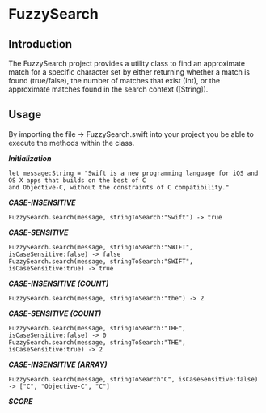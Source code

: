 # FuzzySearch

Introduction
------------------------------

The FuzzySearch project provides a utility class to find an approximate match for a specific character set by either returning whether a match is found (true/false), the number of matches that exist (Int), or the approximate matches found in the search context ([String]). 

Usage
------------------------------
By importing the file -> FuzzySearch.swift into your project you be able to execute the methods within the class.

***Initialization***

    let message:String = "Swift is a new programming language for iOS and OS X apps that builds on the best of C                                 and Objective-C, without the constraints of C compatibility."

***CASE-INSENSITIVE***

    FuzzySearch.search(message, stringToSearch:"Swift") -> true

***CASE-SENSITIVE***

    FuzzySearch.search(message, stringToSearch:"SWIFT", isCaseSensitive:false) -> false
    FuzzySearch.search(message, stringToSearch:"SWIFT", isCaseSensitive:true) -> true
    
***CASE-INSENSITIVE (COUNT)***

    FuzzySearch.search(message, stringToSearch:"the") -> 2
    
***CASE-SENSITIVE (COUNT)***

    FuzzySearch.search(message, stringToSearch:"THE", isCaseSensitive:false) -> 0
    FuzzySearch.search(message, stringToSearch:"THE", isCaseSensitive:true) -> 2

***CASE-INSENSITIVE (ARRAY)***

    FuzzySearch.search(message, stringToSearch"C", isCaseSensitive:false) -> ["C", "Objective-C", "C"]
    
***SCORE***

    
